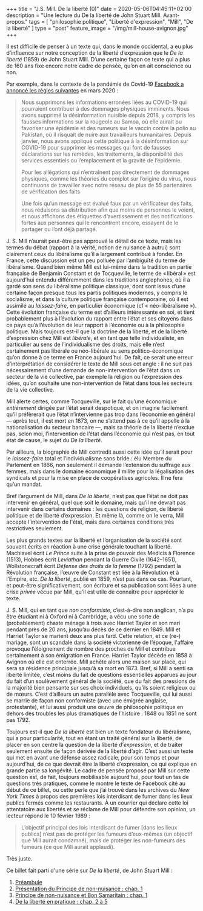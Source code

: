 +++
title = "J.S. Mill. De la liberté (0)"
date = 2020-05-06T04:45:11+02:00
description = "Une lecture du De la liberté de John Stuart Mill. Avant-propos."
tags = [ "philosophie politique", "Liberté d'expression", "Mill", "De la liberté" ]
type = "post"
feature_image = "/img/mill-house-avignon.jpg"
+++

Il est difficile de penser à un texte qui, dans le monde occidental, a eu plus d’influence sur notre conception de la liberté d’expression que le _De la liberté_ (1859) de John Stuart Mill. D’une certaine façon ce texte qui a plus de 160 ans fixe encore notre cadre de pensée, qu’on en ait conscience ou non.

Par exemple, dans le contexte de la pandémie de Covid-19 [Facebook a annoncé les règles suivantes](https://about.fb.com/news/2020/03/combating-covid-19-misinformation/) en mars 2020 :

> Nous supprimons les informations erronées liées au COVID-19 qui pourraient contribuer à des dommages physiques imminents. Nous avons supprimé la désinformation nuisible depuis 2018, y compris les fausses informations sur la rougeole au Samoa, où elle aurait pu favoriser une épidémie et des rumeurs sur le vaccin contre la polio au Pakistan, où il risquait de nuire aux travailleurs humanitaires. Depuis janvier, nous avons appliqué cette politique à la désinformation sur COVID-19 pour supprimer les messages qui font de fausses déclarations sur les remèdes, les traitements, la disponibilité des services essentiels ou l’emplacement et la gravité de l’épidémie.
>
>Pour les allégations qui n’entraînent pas directement de dommages physiques, comme les théories du complot sur l’origine du virus, nous continuons de travailler avec notre réseau de plus de 55 partenaires de vérification des faits
>
>Une fois qu’un message est évalué faux par un vérificateur des faits, nous réduisons sa distribution afin que moins de personnes le voient, et nous affichons des étiquettes d’avertissement et des notifications fortes aux personnes qui le rencontrent encore, essayent de le partager ou l’ont déjà partagé.

J. S. Mill n’aurait peut-être pas approuvé le détail de ce texte, mais les termes du débat (rapport à la vérité, notion de nuisance à autrui) sont clairement ceux du libéralisme qu’il a largement contribué à fonder. En France, cette discussion est un peu polluée par l’ambiguïté du terme de libéralisme. Quand bien même Mill est lui-même dans la tradition en partie française de Benjamin Constant et de Tocqueville, le terme de « libéral » est aujourd’hui entendu différemment dans les traditions anglophones, où il a gardé son sens du libéralisme politique classique, dont sont issus d’une certaine façon presque tous les partis politiques modernes, y compris le socialisme, et dans la culture politique française contemporaine, où il est assimilé au _laissez-faire_, en particulier économique (cf « néo-libéralisme »). Cette évolution française du terme est d’ailleurs intéressante en soi, et tient probablement plus à l’évolution du rapport entre l’état et ses citoyens dans ce pays qu’à l’évolution de leur rapport à l’économie ou à la philosophie politique. Mais toujours est-il que la doctrine de la liberté, et de la liberté d’expression chez Mill est _libérale_, et en tant que telle individualiste, en particulier au sens de l’individualisme des droits, mais elle n’est certainement pas libérale ou néo-libérale au sens politico-économique qu’on donne à ce terme en France aujourd’hui. De fait, ce serait une erreur d’interprétation de considérer le texte de Mill sous cet angle : il ne suit pas nécessairement d’une demande de non-intervention de l’état dans un secteur de la vie collective, par exemple la religion ou l’expression des idées, qu’on souhaite une non-intervention de l’état dans tous les secteurs de la vie collective.

Mill alerte certes, comme Tocqueville, sur le fait qu’une économique _entièrement_ dirigée par l’état serait despotique, et on imagine facilement qu’il préfèrerait que l’état n’intervienne pas trop dans l’économie en général — après tout, il est mort en 1873, on ne s’attend pas à ce qu’il appelle à la nationalisation du secteur bancaire —, mais sa théorie de la liberté n’exclue pas, selon moi, l’intervention de l’état dans l’économie qui n’est pas, en tout état de cause, le sujet du _De la liberté_.

Par ailleurs, la biographie de Mill contredit aussi cette idée qu’il serait pour le _laissez-faire_ total et l’individualisme sans bride : élu Membre du Parlement en 1866, non seulement il demande l’extension du suffrage aux femmes, mais dans le domaine économique il milite pour la légalisation des syndicats et pour la mise en place de coopératives agricoles. Il ne fera qu’un mandat.

Bref l’argument de Mill, dans _De la liberté_, n’est pas que l’état ne doit pas intervenir en général, quel que soit le domaine, mais qu’il ne devrait pas intervenir dans certains domaines : les questions de religion, de liberté politique et de liberté d’expression. Et même là, comme on le verra, Mill accepte l'intervention de l'état, mais dans certaines conditions très restrictives seulement.

Les plus grands textes sur la liberté et l’organisation de la société sont souvent écrits en réaction à une crise générale touchant la liberté. Machiavel écrit _Le Prince_ suite à la prise de pouvoir des Medicis à Florence (1513), Hobbes écrit _Leviathan_ pendant la Guerre Civile (1642–1651), Wollstonecraft écrit _Défense des droits de la femme_ (1792) pendant la Révolution française, l’œuvre de Constant est liée à la Révolution et à l’Empire, etc. _De la liberté_, publié en 1859, n’est pas dans ce cas. Pourtant, et peut-être significativement, son écriture et sa publication sont liées à une crise _privée_ vécue par Mill, qu’il est utile de connaître pour apprécier le texte.

J. S. Mill, qui en tant que _non conformiste_, c’est-à-dire non anglican, n’a pu être étudiant ni à Oxford ni à Cambridge, a vécu une sorte de (probablement) chaste ménage à trois avec Harriet Taylor et son mari pendant près de 20 ans, jusqu’au décès de ce dernier en 1849. Mill et Harriet Taylor se marient deux ans plus tard. Cette relation, et ce (re-) mariage, sont un scandale dans la société victorienne de l’époque, l'affaire provoque l’éloignement de nombre des proches de Mill et contribue certainement à son émigration en France. Harriet Taylor décède en 1858 à Avignon où elle est enterrée. Mill achète alors une maison sur place, qui sera sa résidence principale jusqu’à sa mort en 1873. Bref, si Mill a senti sa liberté limitée, c’est moins du fait de questions essentielles apparues au jour du fait d’un soulèvement général de la société, que du fait des pressions de la majorité bien pensante sur ses choix individuels, qu’ils soient religieux ou de mœurs. C’est d’ailleurs un autre parallèle avec Tocqueville, qui lui aussi se marrie de façon non conformiste (avec une émigrée anglaise, protestante), et lui aussi produit une œuvre de philosophie politique en dehors des troubles les plus dramatiques de l’histoire : 1848 ou 1851 ne sont pas 1792.

Toujours est-il que _De la liberté_ est bien un texte fondateur du libéralisme, qui a pour particularité, tout en étant un traité général sur la liberté, de placer en son centre la question de la liberté d’_expression_, et de traiter seulement ensuite de façon dérivée de la liberté d’agir. C’est aussi un texte qui met en avant une défense assez radicale, pour son temps et pour aujourd’hui, de ce que devrait être la liberté d’expression, ce qui explique en grande partie sa longévité. Le cadre de pensée proposé par Mill sur cette question est, de fait, toujours mobilisable aujourd’hui, pour tout un tas de questions très pratiques, comme le montre le texte de Facebook cité au début de ce billet, ou cette perle que j’ai trouvé dans les archives du _New York Times_ à propos des premières lois interdisant de fumer dans les lieux publics fermés comme les restaurants. À un courrier qui déclare cette loi attentatoire aux libertés et se réclame de Mill pour défendre son opinion, un lecteur répond le 10 février 1989 :

> L’objectif principal des lois interdisant de fumer [dans les lieux publics] n’est pas de protéger les fumeurs d’eux-mêmes (un objectif que Mill aurait condamné), mais de protéger les non-fumeurs des fumeurs (ce que Mill aurait applaudi).

Très juste.

Ce billet fait parti d'une série sur _De la liberté_, de John Stuart Mill :

1. [Préambule](/blog/jsmill-liberte-0/)
1. [Présentation du Principe de non-nuisance : chap. 1](/blog/jsmill-liberte-1/)
1. [Principe de non-nuisance et Bon Samaritain : chap. 1](/blog/jsmill-liberte-2/)
1. [De la liberté en pratique : chap. 2 à 5](/blog/jsmill-liberte-3/)
